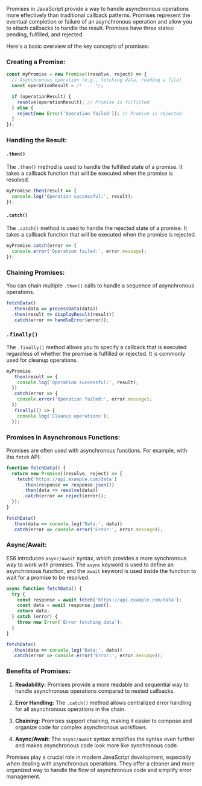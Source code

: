 Promises in JavaScript provide a way to handle asynchronous operations more effectively than traditional callback patterns. Promises represent the eventual completion or failure of an asynchronous operation and allow you to attach callbacks to handle the result. Promises have three states: pending, fulfilled, and rejected.

Here's a basic overview of the key concepts of promises:

### Creating a Promise:

```javascript
const myPromise = new Promise((resolve, reject) => {
  // Asynchronous operation (e.g., fetching data, reading a file)
  const operationResult = /* ... */;

  if (operationResult) {
    resolve(operationResult); // Promise is fulfilled
  } else {
    reject(new Error('Operation failed')); // Promise is rejected
  }
});
```

### Handling the Result:

#### `.then()`

The `.then()` method is used to handle the fulfilled state of a promise. It takes a callback function that will be executed when the promise is resolved.

```javascript
myPromise.then(result => {
  console.log('Operation successful:', result);
});
```

#### `.catch()`

The `.catch()` method is used to handle the rejected state of a promise. It takes a callback function that will be executed when the promise is rejected.

```javascript
myPromise.catch(error => {
  console.error('Operation failed:', error.message);
});
```

### Chaining Promises:

You can chain multiple `.then()` calls to handle a sequence of asynchronous operations.

```javascript
fetchData()
  .then(data => processData(data))
  .then(result => displayResult(result))
  .catch(error => handleError(error));
```

### `.finally()`

The `.finally()` method allows you to specify a callback that is executed regardless of whether the promise is fulfilled or rejected. It is commonly used for cleanup operations.

```javascript
myPromise
  .then(result => {
    console.log('Operation successful:', result);
  })
  .catch(error => {
    console.error('Operation failed:', error.message);
  })
  .finally(() => {
    console.log('Cleanup operations');
  });
```

### Promises in Asynchronous Functions:

Promises are often used with asynchronous functions. For example, with the `fetch` API:

```javascript
function fetchData() {
  return new Promise((resolve, reject) => {
    fetch('https://api.example.com/data')
      .then(response => response.json())
      .then(data => resolve(data))
      .catch(error => reject(error));
  });
}

fetchData()
  .then(data => console.log('Data:', data))
  .catch(error => console.error('Error:', error.message));
```

### Async/Await:

ES6 introduces `async/await` syntax, which provides a more synchronous way to work with promises. The `async` keyword is used to define an asynchronous function, and the `await` keyword is used inside the function to wait for a promise to be resolved.

```javascript
async function fetchData() {
  try {
    const response = await fetch('https://api.example.com/data');
    const data = await response.json();
    return data;
  } catch (error) {
    throw new Error('Error fetching data');
  }
}

fetchData()
  .then(data => console.log('Data:', data))
  .catch(error => console.error('Error:', error.message));
```

### Benefits of Promises:

1. **Readability:** Promises provide a more readable and sequential way to handle asynchronous operations compared to nested callbacks.

2. **Error Handling:** The `.catch()` method allows centralized error handling for all asynchronous operations in the chain.

3. **Chaining:** Promises support chaining, making it easier to compose and organize code for complex asynchronous workflows.

4. **Async/Await:** The `async/await` syntax simplifies the syntax even further and makes asynchronous code look more like synchronous code.

Promises play a crucial role in modern JavaScript development, especially when dealing with asynchronous operations. They offer a cleaner and more organized way to handle the flow of asynchronous code and simplify error management.